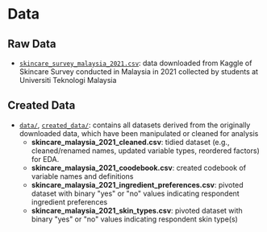 # Data

## Raw Data 

- [`skincare_survey_malaysia_2021.csv`](skincare_survey_malaysia_2021.csv): data downloaded from Kaggle of Skincare Survey conducted in Malaysia in 2021 collected by students at Universiti Teknologi Malaysia

## Created Data 
- [`data/`](data), [`created_data/`](data/created_data): contains all datasets derived from the originally downloaded data, which have been manipulated or cleaned for analysis
  - **skincare_malaysia_2021_cleaned.csv**: tidied dataset (e.g., cleaned/renamed names, updated variable types, reordered factors) for EDA.
  - **skincare_malaysia_2021_coodebook.csv**: created codebook of variable names and definitions
  - **skincare_malaysia_2021_ingredient_preferences.csv**: pivoted dataset with binary "yes" or "no" values indicating respondent ingredient preferences
  - **skincare_malaysia_2021_skin_types.csv**: pivoted dataset with binary "yes" or "no" values indicating respondent skin type(s)

